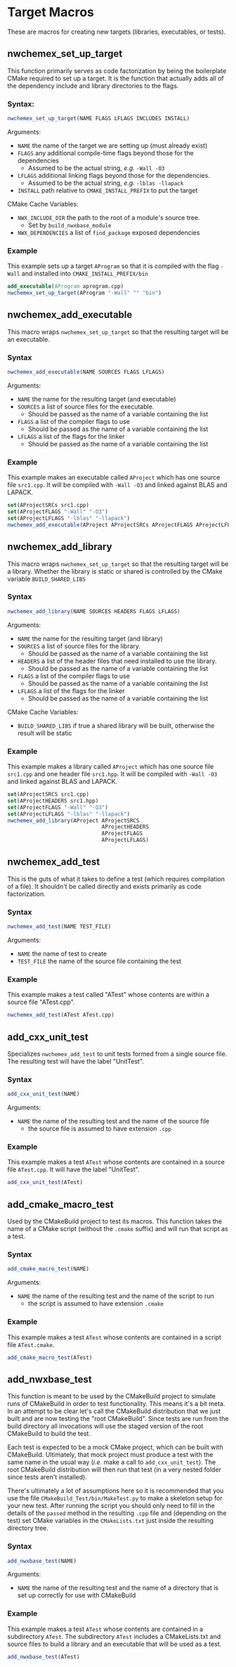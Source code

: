 Target Macros
=============

These are macros for creating new targets (libraries, executables, or tests).

nwchemex_set_up_target
----------------------

This function primarily serves as code factorization by being the boilerplate
CMake required to set up a target.  It is the function that actually adds all
of the dependency include and library directories to the flags.

### Syntax:

```cmake
nwchemex_set_up_target(NAME FLAGS LFLAGS INCLUDES INSTALL)
```

Arguments:
- `NAME` the name of the target we are setting up (must already exist)
- `FLAGS` any additional compile-time flags beyond those for the dependencies
  - Assumed to be the actual string, *e.g.* `-Wall -O3`
- `LFLAGS` additional linking flags beyond those for the dependencies.
  - Assumed to be the actual string, *e.g.* `-lblas -llapack`
- `INSTALL` path relative to `CMAKE_INSTALL_PREFIX` to put the target

CMake Cache Variables:
- `NWX_INCLUDE_DIR` the path to the root of a module's source tree.
  - Set by `build_nwxbase_module`
- `NWX_DEPENDENCIES` a list of `find_package` exposed dependencies  

### Example

This example sets up a target `AProgram` so that it is compiled with the flag
`-Wall` and installed into `CMAKE_INSTALL_PREFIX/bin`

```cmake
add_executable(AProgram aprogram.cpp)
nwchemex_set_up_target(AProgram "-Wall" "" "bin")
```

nwchemex_add_executable
-----------------------

This macro wraps `nwchemex_set_up_target` so that the resulting target will 
be an executable.

### Syntax

```cmake
nwchemex_add_executable(NAME SOURCES FLAGS LFLAGS)
```

Arguments:
- `NAME` the name for the resulting target (and executable)
- `SOURCES` a list of source files for the executable.
  - Should be passed as the name of a variable containing the list
- `FLAGS` a list of the compiler flags to use
  - Should be passed as the name of a variable containing the list  
- `LFLAGS` a list of the flags for the linker
  - Should be passed as the name of a variable containing the list

### Example

This example makes an executable called `AProject` which has one source file 
`src1.cpp`.  It will be compiled with `-Wall -O3` and linked against BLAS and
 LAPACK.

```cmake
set(AProjectSRCs src1.cpp)
set(AProjectFLAGS "-Wall" "-O3")
set(AProjectLFLAGS "-lblas" "-llapack")
nwchemex_add_executable(AProject AProjectSRCs AProjectFLAGS AProjectLFLAGS) 
```

nwchemex_add_library
-----------------------

This macro wraps `nwchemex_set_up_target` so that the resulting target will 
be a library.  Whether the library is static or shared is controlled by the 
CMake variable `BUILD_SHARED_LIBS`

### Syntax

```cmake
nwchemex_add_library(NAME SOURCES HEADERS FLAGS LFLAGS)
```

Arguments:
- `NAME` the name for the resulting target (and library)
- `SOURCES` a list of source files for the library.
  - Should be passed as the name of a variable containing the list
- `HEADERS` a list of the header files that need installed to use the library.
  - Should be passed as the name of a variable containing the list  
- `FLAGS` a list of the compiler flags to use
  - Should be passed as the name of a variable containing the list  
- `LFLAGS` a list of the flags for the linker
  - Should be passed as the name of a variable containing the list

CMake Cache Variables:
- `BUILD_SHARED_LIBS` if true a shared library will be built, otherwise the 
result will be static

### Example

This example makes a library called `AProject` which has one source file 
`src1.cpp` and one header file `src1.hpp`.  It will be compiled with `-Wall -O3` 
and linked against BLAS and LAPACK.

```cmake
set(AProjectSRCS src1.cpp)
set(AProjectHEADERS src1.hpp)
set(AProjectFLAGS "-Wall" "-O3")
set(AProjectLFLAGS "-lblas" "-llapack")
nwchemex_add_library(AProject AProjectSRCS 
                              AProjectHEADERS 
                              AProjectFLAGS 
                              AProjectLFLAGS) 
```

nwchemex_add_test
-----------------

This is the guts of what it takes to define a test (which requires 
compilation of a file).  It shouldn't be called directly and exists primarily as
code factorization.

### Syntax

```cmake
nwchemex_add_test(NAME TEST_FILE)
```

Arguments:
- `NAME` the name of test to create
- `TEST_FILE` the name of the source file containing the test

### Example

This example makes a test called "ATest" whose contents are within a source 
file "ATest.cpp".

```cmake
nwchemex_add_test(ATest ATest.cpp)
```

add_cxx_unit_test
-----------------

Specializes `nwchemex_add_test` to unit tests formed from a single source 
file.  The resulting test will have the label "UnitTest".

### Syntax

```cmake
add_cxx_unit_test(NAME)
```

Arguments:
- `NAME` the name of the resulting test and the name of the source file
  - the source file is assumed to have extension `.cpp`
  
### Example

This example makes a test `ATest` whose contents are contained in a source 
file `ATest.cpp`.  It will have the label "UnitTest".

```cmake
add_cxx_unit_test(ATest)
```  

add_cmake_macro_test
--------------------

Used by the CMakeBuild project to test its macros.  This function takes the
name of a CMake script (without the `.cmake` suffix) and will run that script as
a test.

### Syntax

```cmake
add_cmake_macro_test(NAME)
```

Arguments:
- `NAME` the name of the resulting test and the name of the script to run
  - the script is assumed to have extension `.cmake`
  
### Example

This example makes a test `ATest` whose contents are contained in a script 
file `ATest.cmake`.

```cmake
add_cmake_macro_test(ATest)
``` 
add_nwxbase_test
--------------------

This function is meant to be used by the CMakeBuild project to simulate runs 
of CMakeBuild in order to test functionality. This means it's a bit meta.  In
an attempt to be clear let's call the CMakeBuild distribution that we just 
built and are now testing the "root CMakeBuild".  Since tests are run from 
the build directory all invocations will use the staged version of the root 
CMakeBuild to build the test.

Each test is expected to be a mock CMake project, which can be built with 
CMakeBuild.  Ultimately, that mock project must produce a test with the 
same name in the usual way (*i.e.* make a call to `add_cxx_unit_test`).  The 
root CMakeBuild distribution will then run that test (in a very nested 
folder since tests aren't installed).

There's ultimately a lot of assumptions here so it is recommended that you 
use the file `CMakeBuild_Test/bin/MakeTest.py` to make a skeleton setup for 
your new test.  After running the script you should only need to fill in the 
details of the `passed` method in the resulting `.cpp` file and (depending on
the test) set CMake variables in the `CMakeLists.txt` just inside the 
resulting directory tree.  

### Syntax

```cmake
add_nwxbase_test(NAME)
```

Arguments:
- `NAME` the name of the resulting test and the name of a directory that is set
up correctly for use with CMakeBuild
  
### Example

This example makes a test `ATest` whose contents are contained in a 
subdirectory `ATest`.  The subdirectory `ATest` includes a CMakeLists.txt and
source files to build a library and an executable that will be used as a test.

```cmake
add_nwxbase_test(ATest)
``` 
